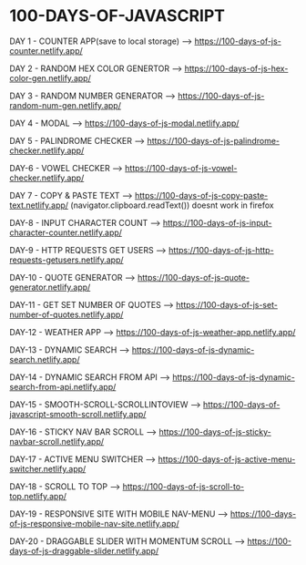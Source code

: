 # 100-DAYS-OF-JAVASCRIPT

DAY 1 - COUNTER APP(save to local storage) --> https://100-days-of-js-counter.netlify.app/

DAY 2 - RANDOM HEX COLOR GENERTOR --> https://100-days-of-js-hex-color-gen.netlify.app/

DAY 3 - RANDOM NUMBER GENERATOR --> https://100-days-of-js-random-num-gen.netlify.app/

DAY 4 - MODAL --> https://100-days-of-js-modal.netlify.app/

DAY 5 - PALINDROME CHECKER --> https://100-days-of-js-palindrome-checker.netlify.app/

DAY-6 - VOWEL CHECKER --> https://100-days-of-js-vowel-checker.netlify.app/

DAY 7 - COPY & PASTE TEXT --> https://100-days-of-js-copy-paste-text.netlify.app/ (navigator.clipboard.readText()) doesnt work in firefox

DAY-8 - INPUT CHARACTER COUNT --> https://100-days-of-js-input-character-counter.netlify.app/

DAY-9 - HTTP REQUESTS GET USERS --> https://100-days-of-js-http-requests-getusers.netlify.app/

DAY-10 - QUOTE GENERATOR --> https://100-days-of-js-quote-generator.netlify.app/

DAY-11 - GET SET NUMBER OF QUOTES --> https://100-days-of-js-set-number-of-quotes.netlify.app/

DAY-12 - WEATHER APP --> https://100-days-of-js-weather-app.netlify.app/

DAY-13 - DYNAMIC SEARCH --> https://100-days-of-js-dynamic-search.netlify.app/

DAY-14 - DYNAMIC SEARCH FROM API --> https://100-days-of-js-dynamic-search-from-api.netlify.app/

DAY-15 - SMOOTH-SCROLL-SCROLLINTOVIEW --> https://100-days-of-javascript-smooth-scroll.netlify.app/

DAY-16 - STICKY NAV BAR SCROLL --> https://100-days-of-js-sticky-navbar-scroll.netlify.app/

DAY-17 - ACTIVE MENU SWITCHER --> https://100-days-of-js-active-menu-switcher.netlify.app/

DAY-18 - SCROLL TO TOP --> https://100-days-of-js-scroll-to-top.netlify.app/

DAY-19 - RESPONSIVE SITE WITH MOBILE NAV-MENU --> https://100-days-of-js-responsive-mobile-nav-site.netlify.app/

DAY-20 - DRAGGABLE SLIDER WITH MOMENTUM SCROLL --> https://100-days-of-js-draggable-slider.netlify.app/
